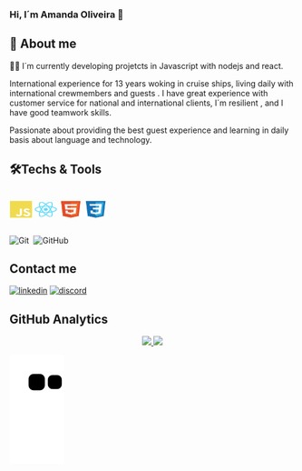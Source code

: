 ### Hi, I´m Amanda Oliveira 👋

## 🚀 About me


👩‍💻 I´m currently developing projetcts in Javascript with nodejs and react.


International experience for 13 years woking in cruise ships, living daily with international crewmembers and guests . I have great experience with customer service for national and international clients, I´m resilient , and I have good teamwork skills.

Passionate about providing the best guest experience  and learning in daily basis about language and technology.

## 🛠Techs & Tools

<div style="display: inline_block"><br>
  <img align="center"  height="30" width="40" src="https://raw.githubusercontent.com/devicons/devicon/master/icons/javascript/javascript-plain.svg"> 
  <img align="center"  height="30" width="40" src="https://raw.githubusercontent.com/devicons/devicon/master/icons/react/react-original.svg">
  <img align="center" height="30" width="40" src="https://raw.githubusercontent.com/devicons/devicon/master/icons/html5/html5-original.svg">
  <img align="center"  height="30" width="40" src="https://raw.githubusercontent.com/devicons/devicon/master/icons/css3/css3-original.svg">
</div><br>

![Git](https://img.shields.io/badge/-Git-05122A?style=flat&logo=git)&nbsp;
![GitHub](https://img.shields.io/badge/-GitHub-05122A?style=flat&logo=github)&nbsp;


## Contact me
[![linkedin](https://img.shields.io/badge/linkedin-0A66C2?style=for-the-badge&logo=linkedin&logoColor=white)](https://www.linkedin.com/in/amanda-oliveira-20/)
[![discord](https://img.shields.io/badge/Discord-7289DA?style=for-the-badge&logo=discord&logoColor=white)](http://discordapp.com/users/Amandatec#4699)

## GitHub Analytics

<div align="center">
  <a href="https://github.com/amandatec">
  <img  height="180em" src="https://streak-stats.demolab.com?user=amandatec&theme=dracula" />
  <img height="180em" src="https://github-readme-stats.vercel.app/api/top-langs/?username=amandatec&layout=compact&langs_count=7&theme=dracula"/>
</div>


![Snake animation](https://github.com/amandatec/amandatec/blob/output/github-contribution-grid-snake.svg)
